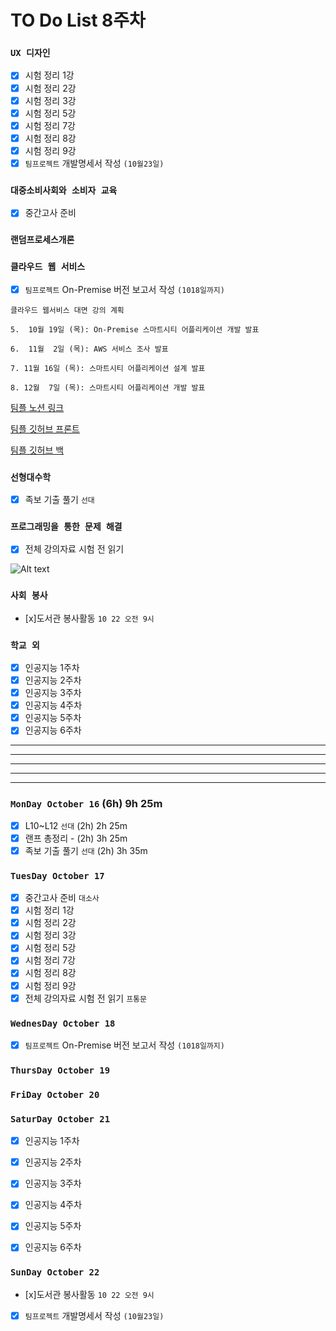 # TO Do List 8주차

### `UX 디자인` 
- [x] 시험 정리 1강
- [x] 시험 정리 2강
- [x] 시험 정리 3강
- [x] 시험 정리 5강
- [x] 시험 정리 7강
- [x] 시험 정리 8강
- [x] 시험 정리 9강
- [x] `팀프로젝트` 개발명세서 작성 `(10월23일)`

### `대중소비사회와 소비자 교육`
- [x] 중간고사 준비

### `랜덤프로세스개론`


### `클라우드 웹 서비스`
- [x] `팀프로젝트` On-Premise 버전 보고서 작성 `(1018일까지)`


```
클라우드 웹서비스 대면 강의 계획

5.  10월 19일 (목): On-Premise 스마트시티 어플리케이션 개발 발표

6.  11월  2일 (목): AWS 서비스 조사 발표

7. 11월 16일 (목): 스마트시티 어플리케이션 설계 발표

8. 12월  7일 (목): 스마트시티 어플리케이션 개발 발표
```
[팀플 노션 링크](https://www.notion.so/Cloud-Web-Service-Team-Project-cb7f98e2e37c43fd98b7937e0d5018c5)

[팀플 깃허브 프론트](https://github.com/woo4826/Cloud-Web-Service-SNS-web)

[팀플 깃허브 백](https://github.com/woo4826/Cloud-Web-Service-SNS-server)

### `선형대수학`
- [x] 족보 기출 풀기 `선대`

### `프로그래밍을 통한 문제 해결`
- [x] 전체 강의자료 시험 전 읽기

![Alt text](%E1%84%91%E1%85%B3%E1%84%90%E1%85%A9%E1%86%BC%E1%84%86%E1%85%AE%E1%86%AB%E1%84%80%E1%85%A1%E1%86%BC%E1%84%8B%E1%85%B4%E1%84%80%E1%85%A8%E1%84%92%E1%85%AC%E1%86%A8%E1%84%89%E1%85%A5.png)

### `사회 봉사`
- [x]도서관 봉사활동 `10 22 오전 9시`

### `학교 외`
- [x] 인공지능 1주차
- [x] 인공지능 2주차
- [x] 인공지능 3주차
- [x] 인공지능 4주차    
- [x] 인공지능 5주차
- [x] 인공지능 6주차

---
---
---
---
---

### `MonDay October 16` (6h) 9h 25m
- [x] L10~L12 `선대` (2h) 2h 25m
- [x] 랜프 총정리       - (2h) 3h 25m
- [x] 족보 기출 풀기 `선대` (2h) 3h 35m

### `TuesDay October 17`
- [x] 중간고사 준비 `대소사`  
- [x] 시험 정리 1강 
- [x] 시험 정리 2강
- [x] 시험 정리 3강
- [x] 시험 정리 5강
- [x] 시험 정리 7강
- [x] 시험 정리 8강
- [x] 시험 정리 9강 
- [x] 전체 강의자료 시험 전 읽기 `프통문` 

### `WednesDay October 18` 
- [x] `팀프로젝트` On-Premise 버전 보고서 작성 `(1018일까지)`   

### `ThursDay October 19`


### `FriDay October 20`


### `SaturDay October 21`
- [x] 인공지능 1주차
- [x] 인공지능 2주차
- [x] 인공지능 3주차
- [x] 인공지능 4주차
- [x] 인공지능 5주차
- [x] 인공지능 6주차


### `SunDay October 22` 
- [x]도서관 봉사활동 `10 22 오전 9시`
- [x] `팀프로젝트` 개발명세서 작성 `(10월23일)`


